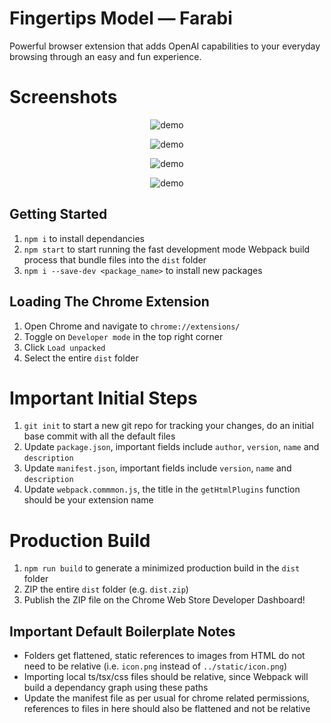 # Fingertips Model — Farabi

Powerful browser extension that adds OpenAI capabilities to your everyday browsing through an easy and fun experience.

# Screenshots
<p align="center">
  <img src="https://github.com/younes-alturkey/fingertips-farabi/blob/main/screenshots/farabi-sc-1.jpg" alt="demo"/>
</p>

<p align="center">
  <img src="https://github.com/younes-alturkey/fingertips-farabi/blob/main/screenshots/farabi-sc-2.jpg" alt="demo"/>
</p>

<p align="center">
  <img src="https://github.com/younes-alturkey/fingertips-farabi/blob/main/screenshots/farabi-sc-3.jpg" alt="demo"/>
</p>

<p align="center">
  <img src="https://github.com/younes-alturkey/fingertips-farabi/blob/main/screenshots/farabi-sc-4.jpg" alt="demo"/>
</p>

## Getting Started

1. `npm i` to install dependancies
2. `npm start` to start running the fast development mode Webpack build process that bundle files into the `dist` folder
3. `npm i --save-dev <package_name>` to install new packages

## Loading The Chrome Extension

1. Open Chrome and navigate to `chrome://extensions/`
2. Toggle on `Developer mode` in the top right corner
3. Click `Load unpacked`
4. Select the entire `dist` folder

# Important Initial Steps

1. `git init` to start a new git repo for tracking your changes, do an initial base commit with all the default files
2. Update `package.json`, important fields include `author`, `version`, `name` and `description`
3. Update `manifest.json`, important fields include `version`, `name` and `description`
4. Update `webpack.commmon.js`, the title in the `getHtmlPlugins` function should be your extension name

# Production Build

1. `npm run build` to generate a minimized production build in the `dist` folder
2. ZIP the entire `dist` folder (e.g. `dist.zip`)
3. Publish the ZIP file on the Chrome Web Store Developer Dashboard!

## Important Default Boilerplate Notes

-   Folders get flattened, static references to images from HTML do not need to be relative (i.e. `icon.png` instead of `../static/icon.png`)
-   Importing local ts/tsx/css files should be relative, since Webpack will build a dependancy graph using these paths
-   Update the manifest file as per usual for chrome related permissions, references to files in here should also be flattened and not be relative
